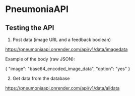# PneumoniaAPI

## Testing the API

1. Post data (image URL and a feedback boolean)

  https://pneumoniaapi.onrender.com/api/v1/data/imagedata

  Example of the body (raw JSON): 
  
  {
    "image": "base64_encoded_image_data",
    "option": "yes"
  }

2. Get data from the database

  https://pneumoniaapi.onrender.com/api/v1/data/alldata
